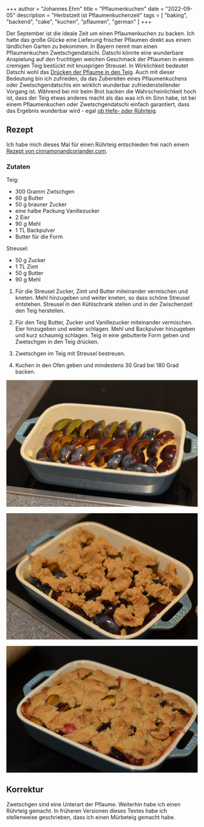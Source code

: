 +++
author = "Johannes Ehm"
title = "Pflaumenkuchen"
date = "2022-09-05"
description = "Herbstzeit ist Pflaumenkuchenzeit"
tags = [
	"baking",
	"backend",
	"cake",
	"kuchen",
	"pflaumen",
	"german"
]
+++

Der September ist die ideale Zeit um einen Pflaumenkuchen zu backen. Ich hatte das große Glücke eine Lieferung frischer Pflaumen direkt aus einem ländlichen Garten zu bekommen. In Bayern nennt man einen Pflaumenkuchen Zwetschgendatschi. Datschi könnte eine wunderbare Anspielung auf den fruchtigen weichen Geschmack der Pflaumen in einem cremigen Teig bestückt mit knusprigen Streusel. In Wirklichkeit bedeutet Datschi wohl das [Drücken der Pflaume in den Teig](https://de.wikipedia.org/wiki/Zwetschgenkuchen#:~:text=Das%20Wort%20%E2%80%9EDatschi%E2%80%9C%20leitet%20sich,M%C3%BCrbteig%20und%20ohne%20Streusel%20gebacken). Auch mit dieser Bedeutung bin ich zufrieden, da das Zubereiten eines Pflaumenkuchens oder Zwetschgendatschis ein wirklich wunderbar zufriedenstellender Vorgang ist. Während bei mir beim Brot backen die Wahrscheinlichkeit hoch ist, dass der Teig etwas anderes macht als das was ich im Sinn habe, ist bei einem Pflaumenkuchen oder Zwetschgendatschi einfach garantiert, dass das Ergebnis wunderbar wird - egal [ob Hefe- oder Rührteig](https://www.youtube.com/watch?v=ZxAo5Sk8Iz4&ab_channel=BayerischerRundfunk).

## Rezept

Ich habe mich dieses Mal für einen Rührteig entschieden frei nach einem [Rezept von cinnamonandcoriander.com](https://cinnamonandcoriander.com/de/pflaumenkuchen-mit-streusel-vom-blech-schnell-einfach/).

### Zutaten

Teig:

- 300 Gramm Zwtschgen
- 60 g Butter
- 50 g brauner Zucker
- eine halbe Packung Vanillezucker
- 2 Eier
- 90 g Mehl
- 1 TL Backpulver
- Butter für die Form

Streusel:

- 50 g Zucker
- 1 TL Zimt
- 50 g Butter
- 90 g Mehl

1. Für die Streusel Zucker, Zimt und Butter miteinander vermischen und kneten. Mehl hinzugeben und weiter kneten, so dass schöne Streusel entstehen. Streusel in den Kühlschrank stellen und in der Zwischenzeit den Teig herstellen.

2. Für den Teig Butter, Zucker und Vanillezucker miteinander vermischen. Eier hinzugeben und weiter schlagen. Mehl und Backpulver hinzugeben und kurz schaumig schlagen. Teig in eine gebutterte Form geben und Zwetschgen in den Teig drücken.

3. Zwetschgen im Teig mit Streusel bestreuen.

4. Kuchen in den Ofen geben und mindestens 30 Grad bei 180 Grad backen.

![Pflaumenkuchen 1](20220903_DSC_4313.jpg)

![Pflaumenkuchen 2](20220903_DSC_4315.jpg)

![Pflaumenkuchen 3](20220903_DSC_4318.jpg)

## Korrektur

Zwetschgen sind eine Unterart der Pflaume. Weiterhin habe ich einen Rührteig gemacht. In früheren Versionen dieses Textes habe ich stellenweise geschrieben, dass ich einen Mürbeteig gemacht habe.
